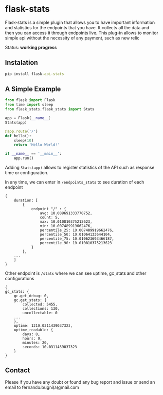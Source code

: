 # flask-stats

Flask-stats is a simple plugin that allows you to have important information and statistics for the endpoints that you have. It collects all the data and then you can access it through endpoints live. This plug-in allows to monitor simple api without the necessity of any payment, such as new relic

Status: **working progress**

## Instalation

```cmd
pip install flask-api-stats
```

## A Simple Example

```Python
from flask import Flask
from time import sleep
from flask_stats.flask_stats import Stats

app = Flask(__name__)
Stats(app)

@app.route('/')
def hello():
    sleep(10)
    return 'Hello World!'

if __name__ == '__main__':
    app.run()
```

Adding ```Stats(app)``` allows to register statistics of the API such as response time or configuration. 

In any time, we can enter in ```/endpoints_stats``` to see duration of each endpoint
```
{
    duration: [
        {
            endpoint "/" : {
                avg: 10.009691333770752,
                count: 5,
                max: 10.010810375213623,
                min: 10.007489919662476,
                percentile_25: 10.007489919662476,
                percentile_50: 10.01064133644104,
                percentile_75: 10.010623693466187,
                percentile_90: 10.010810375213623
            }
        },
    ...
    ]
}
```
Other endpoint is ```/stats``` where we can see uptime, gc_stats and other configurations

```
{
gc_stats: {
    gc.get_debug: 0,
    gc.get_stats: {
        collected: 5455,
        collections: 130,
        uncollectable: 0
    ...
    },
    uptime: 1210.0311439037323,
    uptime_readable: {
        days: 0,
        hours: 0,
        minutes: 20,
        seconds: 10.0311439037323
    }
}
```

## Contact
Please if you have any doubt or found any bug report and issue or send an email to fernando.bugni(a)gmail.com

<!---
Comments how to update to pypi
==============================
Tutorial: https://packaging.python.org/tutorials/packaging-projects/

Official: https://pypi.org/manage/projects/
Test: https://test.pypi.org/manage/projects/

** Upload package
* python3 -m pip install --user --upgrade setuptools wheel
* python3 setup.py sdist bdist_wheel
    dist/
        example_pkg_YOUR_USERNAME_HERE-0.0.1-py3-none-any.whl
        example_pkg_YOUR_USERNAME_HERE-0.0.1.tar.gz
* python3 -m pip install --user --upgrade twine
* python3 -m twine upload --repository-url https://test.pypi.org/legacy/ dist/*
    Uploading distributions to https://test.pypi.org/legacy/
    Enter your username: [your username]
    Enter your password:
    Uploading example_pkg_YOUR_USERNAME_HERE-0.0.1-py3-none-any.whl
    100%|█████████████████████| 4.65k/4.65k [00:01<00:00, 2.88kB/s]

** Installing your newly uploaded package
* Create a new venv
* python3 -m pip install --index-url https://test.pypi.org/simple/ --no-deps example-pkg-YOUR-USERNAME-HERE

** To Upload package for production 
* python3 -m twine upload dist/*

-->